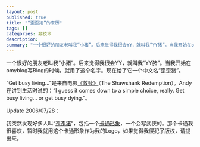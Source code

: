 ```yaml
---
layout: post
published: true
title: "“歪歪猪”的来历"
tags: []
categories: 非技术    
description: 
summary: "一个很好的朋友老叫我“小猪”。后来觉得我很会YY，就叫我“YY猪”。当我开始在omyblog写Blog的时候，就用了这个名字。现在给了它一个中文名“歪歪猪”。 “Get busy living...”是来自电影《救赎》（The Shawsh"
---
```

一个很好的朋友老叫我“小猪”。后来觉得我很会YY，就叫我“YY猪”。当我开始在omyblog写Blog的时候，就用了这个名字。现在给了它一个中文名“歪歪猪”。  
  
“Get busy living...”是来自电影[《救赎》][Link 1]（The Shawshank Redemption）。Andy在讲到生活时说的：“I guess it comes down to a simple choice, really. Get busy living... or get busy dying.”。  
  
Update 2006/07/28：  
  
我突然发现好多人叫“[歪歪猪][Link 2]”，包括一个[卡通形象][Link 3]，一个会写武侠的。那个卡通我很喜欢，暂时我就用这个卡通形象作为我的Logo，如果觉得我侵犯了版权，请提出来。


[Link 1]: http://www.douban.com/subject/1292052/
[Link 2]: http://www.google.com/search?hl=zh-CN&q=%E6%AD%AA%E6%AD%AA%E7%8C%AA&btnG=Google+%E6%90%9C%E7%B4%A2&lr=
[Link 3]: http://www.okwap.com/act/dog-pig/index.html